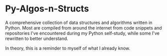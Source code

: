 # Py-Algos-n-Structs
A comprehensive collection of data structures and algorithms written in Python. Most are compiled from around the internet from code snippets and repositories I've encountered during my Python self-study, while some I've rewritten to better understand. 

In theory, this is a reminder to myself of what I already know.
